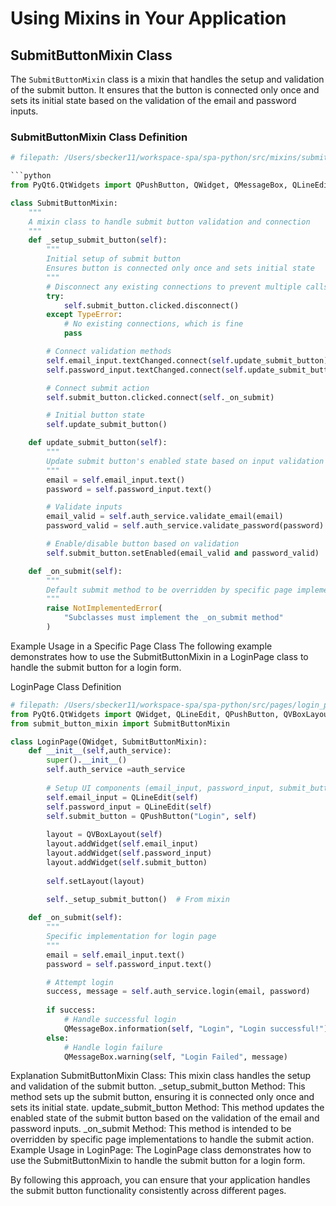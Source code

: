 # Using Mixins in Your Application

## SubmitButtonMixin Class

The `SubmitButtonMixin` class is a mixin that handles the setup and validation of the submit button. It ensures that the button is connected only once and sets its initial state based on the validation of the email and password inputs.

### SubmitButtonMixin Class Definition

```python
# filepath: /Users/sbecker11/workspace-spa/spa-python/src/mixins/submit_button_mixin.py

```python
from PyQt6.QtWidgets import QPushButton, QWidget, QMessageBox, QLineEdit, QVBoxLayout

class SubmitButtonMixin:
    """
    A mixin class to handle submit button validation and connection
    """
    def _setup_submit_button(self):
        """
        Initial setup of submit button
        Ensures button is connected only once and sets initial state
        """
        # Disconnect any existing connections to prevent multiple calls
        try:
            self.submit_button.clicked.disconnect()
        except TypeError:
            # No existing connections, which is fine
            pass

        # Connect validation methods
        self.email_input.textChanged.connect(self.update_submit_button)
        self.password_input.textChanged.connect(self.update_submit_button)

        # Connect submit action
        self.submit_button.clicked.connect(self._on_submit)

        # Initial button state
        self.update_submit_button()

    def update_submit_button(self):
        """
        Update submit button's enabled state based on input validation
        """
        email = self.email_input.text()
        password = self.password_input.text()

        # Validate inputs
        email_valid = self.auth_service.validate_email(email)
        password_valid = self.auth_service.validate_password(password)

        # Enable/disable button based on validation
        self.submit_button.setEnabled(email_valid and password_valid)

    def _on_submit(self):
        """
        Default submit method to be overridden by specific page implementations
        """
        raise NotImplementedError(
            "Subclasses must implement the _on_submit method"
        )
```

Example Usage in a Specific Page Class
The following example demonstrates how to use the SubmitButtonMixin in a LoginPage class to handle the submit button for a login form.

LoginPage Class Definition

```python
# filepath: /Users/sbecker11/workspace-spa/spa-python/src/pages/login_page.py
from PyQt6.QtWidgets import QWidget, QLineEdit, QPushButton, QVBoxLayout, QMessageBox
from submit_button_mixin import SubmitButtonMixin

class LoginPage(QWidget, SubmitButtonMixin):
    def __init__(self,auth_service):
        super().__init__()
        self.auth_service =auth_service
        
        # Setup UI components (email_input, password_input, submit_button)
        self.email_input = QLineEdit(self)
        self.password_input = QLineEdit(self)
        self.submit_button = QPushButton("Login", self)
        
        layout = QVBoxLayout(self)
        layout.addWidget(self.email_input)
        layout.addWidget(self.password_input)
        layout.addWidget(self.submit_button)
        
        self.setLayout(layout)
        
        self._setup_submit_button()  # From mixin

    def _on_submit(self):
        """
        Specific implementation for login page
        """
        email = self.email_input.text()
        password = self.password_input.text()

        # Attempt login
        success, message = self.auth_service.login(email, password)
        
        if success:
            # Handle successful login
            QMessageBox.information(self, "Login", "Login successful!")
        else:
            # Handle login failure
            QMessageBox.warning(self, "Login Failed", message)
```

Explanation
SubmitButtonMixin Class: This mixin class handles the setup and validation of the submit button.
_setup_submit_button Method: This method sets up the submit button, ensuring it is connected only once and sets its initial state.
update_submit_button Method: This method updates the enabled state of the submit button based on the validation of the email and password inputs.
_on_submit Method: This method is intended to be overridden by specific page implementations to handle the submit action.
Example Usage in LoginPage: The LoginPage class demonstrates how to use the SubmitButtonMixin to handle the submit button for a login form.

By following this approach, you can ensure that your application handles the submit button functionality consistently across different pages.

